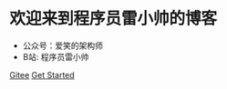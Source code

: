# 欢迎来到程序员雷小帅的博客

- 公众号：爱笑的架构师
- B站: 程序员雷小帅

[Gitee](http://coderleixiaoshuai.gitee.io/java-eight-part/#/)
[Get Started](#leixiaoshuai-blog)

